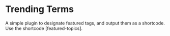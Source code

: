 # Trending Terms
A simple plugin to designate featured tags, and output them as a shortcode.
Use the shortcode [featured-topics].
